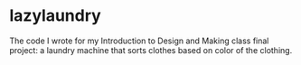 # lazylaundry
The code I wrote for my Introduction to Design and Making class final project: a laundry machine that sorts clothes based on color of the clothing.
